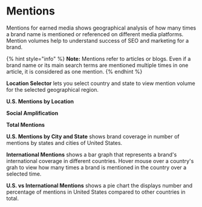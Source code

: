 # Mentions

Mentions for earned media shows geographical analysis of how many times a brand name is mentioned or referenced on different media platforms. Mention volumes help to understand success of SEO and marketing for a brand.

{% hint style="info" %}
**Note:** Mentions refer to articles or blogs. Even if a brand name or its main search terms are mentioned multiple times in one article, it is considered as one mention.
{% endhint %}

**Location Selector** lets you select country and state to view mention volume for the selected geographical region.

**U.S. Mentions by Location** 

**Social Amplification** 

**Total Mentions** 

**U.S. Mentions by City and State** shows brand coverage in number of mentions by states and cities of United States.

**International Mentions** shows a bar graph that represents a brand's international coverage in different countries. Hover mouse over a country's grah to view how many times a brand is mentioned in the country over a selected time.

**U.S. vs International Mentions** shows a pie chart the displays number and percentage of mentions in United States compared to other countries in total.

